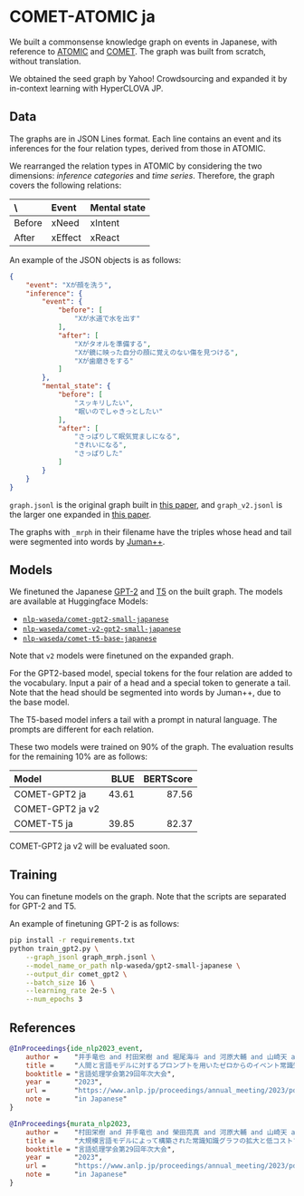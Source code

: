 # COMET-ATOMIC ja

We built a commonsense knowledge graph on events in Japanese, with reference to [ATOMIC](https://allenai.org/data/atomic) and [COMET](https://github.com/atcbosselut/comet-commonsense).
The graph was built from scratch, without translation.

We obtained the seed graph by Yahoo! Crowdsourcing and expanded it by in-context learning with HyperCLOVA JP.

## Data

The graphs are in JSON Lines format.
Each line contains an event and its inferences for the four relation types, derived from those in ATOMIC.

We rearranged the relation types in ATOMIC by considering the two dimensions: *inference categories* and *time series*.
Therefore, the graph covers the following relations:

| \\     | Event   | Mental state |
| :----- | :------ | :----------- |
| Before | xNeed   | xIntent      |
| After  | xEffect | xReact       |

An example of the JSON objects is as follows:

```json
{
    "event": "Xが顔を洗う",
    "inference": {
        "event": {
            "before": [
                "Xが水道で水を出す"
            ],
            "after": [
                "Xがタオルを準備する",
                "Xが鏡に映った自分の顔に覚えのない傷を見つける",
                "Xが歯磨きをする"
            ]
        },
        "mental_state": {
            "before": [
                "スッキリしたい", 
                "眠いのでしゃきっとしたい"
            ],
            "after": [
                "さっぱりして眠気覚ましになる",
                "きれいになる",
                "さっぱりした"
            ]
        }
    }
}
```

`graph.jsonl` is the original graph built in [this paper](https://www.anlp.jp/proceedings/annual_meeting/2023/pdf_dir/B2-5.pdf), and `graph_v2.jsonl` is the larger one expanded in [this paper](https://www.anlp.jp/proceedings/annual_meeting/2023/pdf_dir/B9-1.pdf).

The graphs with `_mrph` in their filename have the triples whose head and tail were segmented into words by [Juman++](https://github.com/ku-nlp/jumanpp).

## Models

We finetuned the Japanese [GPT-2](https://huggingface.co/nlp-waseda/gpt2-small-japanese) and [T5](https://huggingface.co/megagonlabs/t5-base-japanese-web) on the built graph.
The models are available at Huggingface Models:

- [`nlp-waseda/comet-gpt2-small-japanese`](https://huggingface.co/nlp-waseda/comet-gpt2-small-japanese)
- [`nlp-waseda/comet-v2-gpt2-small-japanese`](https://huggingface.co/nlp-waseda/comet-v2-gpt2-small-japanese)
- [`nlp-waseda/comet-t5-base-japanese`](https://huggingface.co/nlp-waseda/comet-t5-base-japanese)

Note that `v2` models were finetuned on the expanded graph.

For the GPT2-based model, special tokens for the four relation are added to the vocabulary.
Input a pair of a head and a special token to generate a tail.
Note that the head should be segmented into words by Juman++, due to the base model.

The T5-based model infers a tail with a prompt in natural language.
The prompts are different for each relation.

These two models were trained on 90% of the graph.
The evaluation results for the remaining 10% are as follows:

| Model            | BLUE  | BERTScore |
| :--------------- | ----: | --------: |
| COMET-GPT2 ja    | 43.61 | 87.56     |
| COMET-GPT2 ja v2 |       |           |
| COMET-T5 ja      | 39.85 | 82.37     |

COMET-GPT2 ja v2 will be evaluated soon.

## Training

You can finetune models on the graph.
Note that the scripts are separated for GPT-2 and T5.

An example of finetuning GPT-2 is as follows:

```bash
pip install -r requirements.txt
python train_gpt2.py \
    --graph_jsonl graph_mrph.jsonl \
    --model_name_or_path nlp-waseda/gpt2-small-japanese \
    --output_dir comet_gpt2 \
    --batch_size 16 \
    --learning_rate 2e-5 \
    --num_epochs 3
```

## References

```bibtex
@InProceedings{ide_nlp2023_event,
    author =    "井手竜也 and 村田栄樹 and 堀尾海斗 and 河原大輔 and 山崎天 and 李聖哲 and 新里顕大 and 佐藤敏紀",
    title =     "人間と言語モデルに対するプロンプトを用いたゼロからのイベント常識知識グラフ構築",
    booktitle = "言語処理学会第29回年次大会",
    year =      "2023",
    url =       "https://www.anlp.jp/proceedings/annual_meeting/2023/pdf_dir/B2-5.pdf"
    note =      "in Japanese"
}

@InProceedings{murata_nlp2023,
    author =    "村田栄樹 and 井手竜也 and 榮田亮真 and 河原大輔 and 山崎天 and 李聖哲 and 新里顕大 and 佐藤敏紀",
    title =     "大規模言語モデルによって構築された常識知識グラフの拡大と低コストフィルタリング",
    booktitle = "言語処理学会第29回年次大会",
    year =      "2023",
    url =       "https://www.anlp.jp/proceedings/annual_meeting/2023/pdf_dir/B9-1.pdf"
    note =      "in Japanese"
}
```

